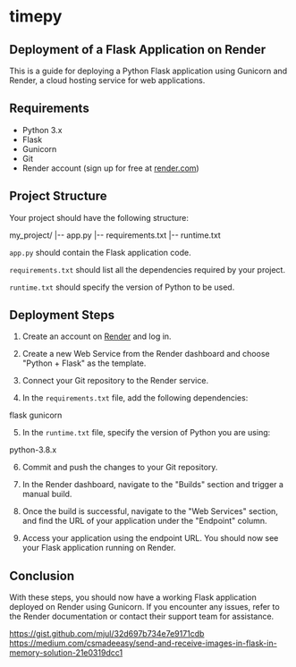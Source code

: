 # timepy
## Deployment of a Flask Application on Render

This is a guide for deploying a Python Flask application using Gunicorn and Render, a cloud hosting service for web applications. 

## Requirements

- Python 3.x
- Flask
- Gunicorn
- Git
- Render account (sign up for free at [render.com](https://render.com))

## Project Structure

Your project should have the following structure:

my_project/
|-- app.py
|-- requirements.txt
|-- runtime.txt



`app.py` should contain the Flask application code. 

`requirements.txt` should list all the dependencies required by your project. 

`runtime.txt` should specify the version of Python to be used. 

## Deployment Steps

1. Create an account on [Render](https://render.com) and log in.

2. Create a new Web Service from the Render dashboard and choose "Python + Flask" as the template.

3. Connect your Git repository to the Render service.

4. In the `requirements.txt` file, add the following dependencies:

flask
gunicorn


5. In the `runtime.txt` file, specify the version of Python you are using:

python-3.8.x


6. Commit and push the changes to your Git repository.

7. In the Render dashboard, navigate to the "Builds" section and trigger a manual build.

8. Once the build is successful, navigate to the "Web Services" section, and find the URL of your application under the "Endpoint" column.

9. Access your application using the endpoint URL. You should now see your Flask application running on Render.

## Conclusion

With these steps, you should now have a working Flask application deployed on Render using Gunicorn. If you encounter any issues, refer to the Render documentation or contact their support team for assistance.

https://gist.github.com/mjul/32d697b734e7e9171cdb
https://medium.com/csmadeeasy/send-and-receive-images-in-flask-in-memory-solution-21e0319dcc1
